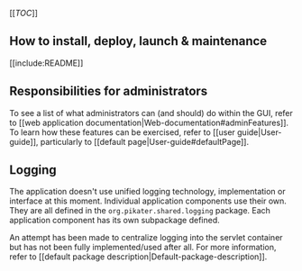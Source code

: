 <!-- --- title: Admin guide -->

[[_TOC_]]

## How to install, deploy, launch & maintenance

[[include:README]]

## Responsibilities for administrators

To see a list of what administrators can (and should) do within the GUI, refer to [[web application documentation|Web-documentation#adminFeatures]].
To learn how these features can be exercised, refer to [[user guide|User-guide]], particularly to [[default page|User-guide#defaultPage]].

## Logging

The application doesn't use unified logging technology, implementation or interface at this moment. Individual application components use their own. They are all defined in the `org.pikater.shared.logging` package. Each application component has its own subpackage defined.

An attempt has been made to centralize logging into the servlet container but has not been fully implemented/used after all. For more information, refer to [[default package description|Default-package-description]].